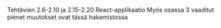 Tehtävien 2.6-2.10 ja 2.15-2.20 React-applikaatio
Myös osassa 3 vaaditut pienet muutokset ovat tässä hakemistossa
